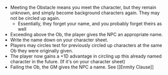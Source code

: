- Meeting the Obstacle means you meet the character, but they remain unknown, and simply become background characters again. They may not be circled up again. 
	- Essentially, they forget your name, and you probably forget theirs as well
- Exceeding above the Ob, the player gives the NPC an appropriate name. 
- Write the name down on your character sheet.
- Players may circles test for previously circled up characters at the same Ob they were originally given. 
- The player now gains a +1D advantage in circling up this already named character in the future. (If it's on your character sheet)
- Failing the Ob, the GM gives the NPC a name. See [[Enmity Clause]] 